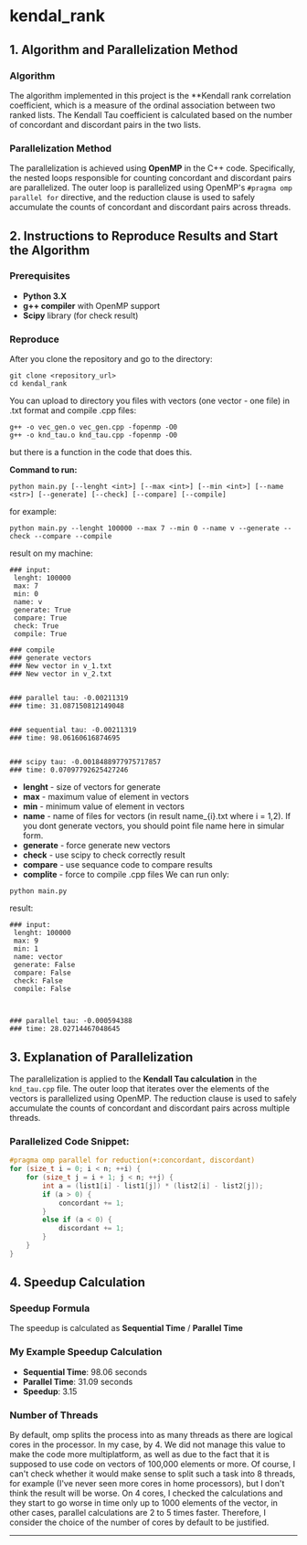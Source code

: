 # kendal_rank

## 1. Algorithm and Parallelization Method

### Algorithm
The algorithm implemented in this project is the **Kendall rank correlation coefficient, which is a measure of the ordinal association between two ranked lists. The Kendall Tau coefficient is calculated based on the number of concordant and discordant pairs in the two lists.

### Parallelization Method
The parallelization is achieved using **OpenMP** in the C++ code. Specifically, the nested loops responsible for counting concordant and discordant pairs are parallelized. The outer loop is parallelized using OpenMP's `#pragma omp parallel for` directive, and the reduction clause is used to safely accumulate the counts of concordant and discordant pairs across threads.

## 2. Instructions to Reproduce Results and Start the Algorithm

### Prerequisites
- **Python 3.X**
- **g++ compiler** with OpenMP support
- **Scipy** library (for check result)

### Reproduce
After you clone the repository and go to the directory:
```
git clone <repository_url>
cd kendal_rank
```
You can upload to directory you files with vectors (one vector - one file) in .txt format and compile .cpp files:
```
g++ -o vec_gen.o vec_gen.cpp -fopenmp -O0
g++ -o knd_tau.o knd_tau.cpp -fopenmp -O0
```
but there is a function in the code that does this.

**Command to run:**
```
python main.py [--lenght <int>] [--max <int>] [--min <int>] [--name <str>] [--generate] [--check] [--compare] [--compile]
```
for example:
```
python main.py --lenght 100000 --max 7 --min 0 --name v --generate --check --compare --compile
```
result on my machine:
```
### input:
 lenght: 100000
 max: 7
 min: 0
 name: v
 generate: True
 compare: True
 check: True
 compile: True

### compile
### generate vectors
### New vector in v_1.txt
### New vector in v_2.txt


### parallel tau: -0.00211319
### time: 31.087150812149048


### sequential tau: -0.00211319
### time: 98.06160616874695


### scipy tau: -0.0018488977975717857
### time: 0.07097792625427246
```
- **lenght** - size of vectors for generate
- **max** - maximum value of element in vectors
- **min** - minimum value of element in vectors
- **name** - name of files for vectors (in result name_{i}.txt where i = 1,2). If you dont generate vectors, you should point file name here in simular form.
- **generate** - force generate new vectors
- **check** - use scipy to check correctly result
- **compare** - use sequance code to compare results
- **complite** - force to compile .cpp files
We can run only:
```
python main.py
```
result:
```
### input:
 lenght: 100000
 max: 9
 min: 1
 name: vector
 generate: False
 compare: False
 check: False
 compile: False



### parallel tau: -0.000594388
### time: 28.02714467048645
```

## 3. Explanation of Parallelization

The parallelization is applied to the **Kendall Tau calculation** in the `knd_tau.cpp` file. The outer loop that iterates over the elements of the vectors is parallelized using OpenMP. The reduction clause is used to safely accumulate the counts of concordant and discordant pairs across multiple threads.

### Parallelized Code Snippet:
```cpp
#pragma omp parallel for reduction(+:concordant, discordant)
for (size_t i = 0; i < n; ++i) {
    for (size_t j = i + 1; j < n; ++j) {
        int a = (list1[i] - list1[j]) * (list2[i] - list2[j]);
        if (a > 0) {
            concordant += 1;
        } 
        else if (a < 0) {
            discordant += 1;
        }
    }
}
```

## 4. Speedup Calculation

### Speedup Formula
The speedup is calculated as **Sequential Time** / **Parallel Time**

### My Example Speedup Calculation
- **Sequential Time**: 98.06 seconds
- **Parallel Time**: 31.09 seconds
- **Speedup**: 3.15

### Number of Threads
By default, omp splits the process into as many threads as there are logical cores in the processor. In my case, by 4. We did not manage this value to make the code more multiplatform, as well as due to the fact that it is supposed to use code on vectors of 100,000 elements or more. Of course, I can't check whether it would make sense to split such a task into 8 threads, for example (I've never seen more cores in home processors), but I don't think the result will be worse. On 4 cores, I checked the calculations and they start to go worse in time only up to 1000 elements of the vector, in other cases, parallel calculations are 2 to 5 times faster. Therefore, I consider the choice of the number of cores by default to be justified.

---
